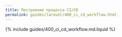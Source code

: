 ```yaml
---
title: Построение процесса CI/CD
permalink: guides/laravel/400_ci_cd_workflow.html
---
```


{% include guides/400_ci_cd_workflow.md.liquid %}
